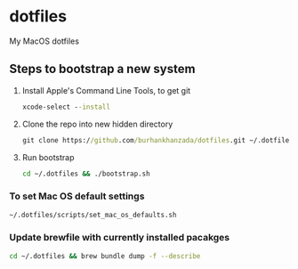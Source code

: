 # dotfiles

My MacOS dotfiles

## Steps to bootstrap a new system

1. Install Apple's Command Line Tools, to get git

    ```cmd
    xcode-select --install
    ````

2. Clone the repo into new hidden directory

    ```cmd
    git clone https://github.com/burhankhanzada/dotfiles.git ~/.dotfiles
    ```

3. Run bootstrap

    ```cmd
    cd ~/.dotfiles && ./bootstrap.sh
    ```

### To set Mac OS default settings

```sh
~/.dotfiles/scripts/set_mac_os_defaults.sh
```

### Update brewfile with currently installed pacakges

```sh
cd ~/.dotfiles && brew bundle dump -f --describe
```
